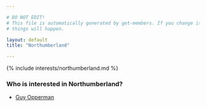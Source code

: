 ```yaml
---

# DO NOT EDIT!
# This file is automatically generated by get-members. If you change it, bad
# things will happen.

layout: default
title: "Northumberland"

---
```


{% include interests/northumberland.md %}

### Who is interested in Northumberland?


* [Guy Opperman](../members/guy-opperman.html)
